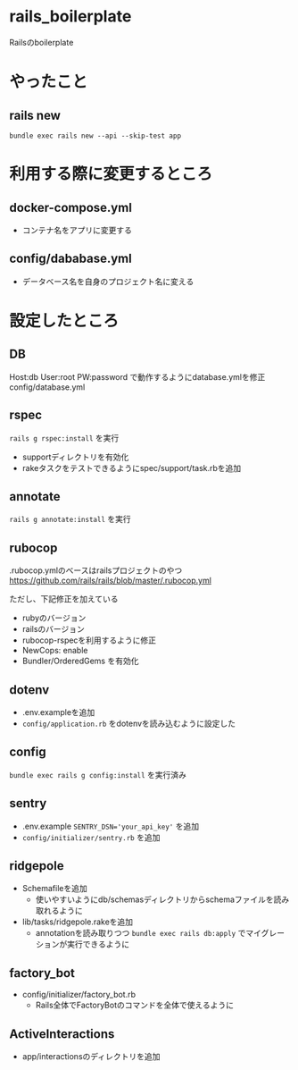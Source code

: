 # rails_boilerplate
Railsのboilerplate

# やったこと
## rails new
`bundle exec rails new --api --skip-test app`

# 利用する際に変更するところ
## docker-compose.yml
- コンテナ名をアプリに変更する

## config/dababase.yml
- データベース名を自身のプロジェクト名に変える

# 設定したところ
## DB
Host:db
User:root
PW:password
で動作するようにdatabase.ymlを修正
config/database.yml

## rspec
`rails g rspec:install` を実行
- supportディレクトリを有効化
- rakeタスクをテストできるようにspec/support/task.rbを追加

## annotate
`rails g annotate:install` を実行

## rubocop
.rubocop.ymlのベースはrailsプロジェクトのやつ
https://github.com/rails/rails/blob/master/.rubocop.yml

ただし、下記修正を加えている
- rubyのバージョン
- railsのバージョン
- rubocop-rspecを利用するように修正
- NewCops: enable 
- Bundler/OrderedGems を有効化

## dotenv
- .env.exampleを追加
- `config/application.rb` をdotenvを読み込むように設定した

## config
`bundle exec rails g config:install` を実行済み

## sentry
- .env.example `SENTRY_DSN='your_api_key'` を追加
- `config/initializer/sentry.rb` を追加

## ridgepole
- Schemafileを追加
  - 使いやすいようにdb/schemasディレクトリからschemaファイルを読み取れるように
- lib/tasks/ridgepole.rakeを追加
  - annotationを読み取りつつ `bundle exec rails db:apply` でマイグレーションが実行できるように

## factory_bot
- config/initializer/factory_bot.rb
  - Rails全体でFactoryBotのコマンドを全体で使えるように

## ActiveInteractions
- app/interactionsのディレクトリを追加

